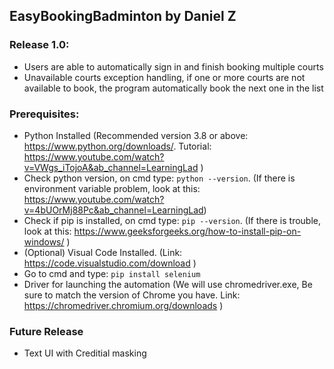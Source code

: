 ## EasyBookingBadminton by Daniel Z

### Release 1.0:
* Users are able to automatically sign in and finish booking multiple courts
* Unavailable courts exception handling, if one or more courts are not available to book, the program automatically book the next one in the list

### Prerequisites:
* Python Installed (Recommended version 3.8 or above: https://www.python.org/downloads/. Tutorial: https://www.youtube.com/watch?v=VWgs_iTojoA&ab_channel=LearningLad )
* Check python version, on cmd type: `python --version`. (If there is environment variable problem, look at this: https://www.youtube.com/watch?v=4bUOrMj88Pc&ab_channel=LearningLad)
* Check if pip is installed, on cmd type: `pip --version`. (If there is trouble, look at this: https://www.geeksforgeeks.org/how-to-install-pip-on-windows/ )
* (Optional) Visual Code Installed. (Link: https://code.visualstudio.com/download )
* Go to cmd and type: `pip install selenium`
* Driver for launching the automation (We will use chromedriver.exe, Be sure to match the version of Chrome you have. Link: https://chromedriver.chromium.org/downloads )

### Future Release
* Text UI with Creditial masking